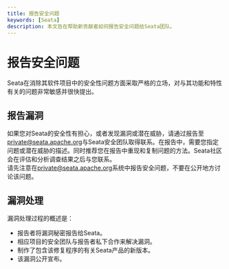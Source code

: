 ```yaml
---
title: 报告安全问题
keywords: [Seata]
description: 本文旨在帮助新贡献者如何报告安全问题给Seata团队。
---
```


# 报告安全问题

Seata在消除其软件项目中的安全性问题方面采取严格的立场，对与其功能和特性有关的问题非常敏感并很快提出。

## 报告漏洞

如果您对Seata的安全性有担心，或者发现漏洞或潜在威胁，请通过报告至[private@seata.apache.org](mailto:private@seata.apache.org)与Seata安全团队取得联系。在报告中，需要您指定问题或潜在威胁的描述。同时推荐您在报告中重现和复制问题的方法。Seata社区会在评估和分析调查结果之后与您联系。  
请先注意在[private@seata.apache.org](mailto:private@seata.apache.org)系统中报告安全问题，不要在公开地方讨论该问题。  

## 漏洞处理  

漏洞处理过程的概述是：

*   报告者将漏洞秘密报告给Seata。
*   相应项目的安全团队与报告者私下合作来解决漏洞。
*   制作了包含该修复程序的有关Seata产品的新版本。
*   该漏洞公开宣布。


